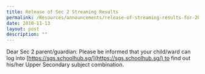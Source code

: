 ```yaml
---
title: Release of Sec 2 Streaming Results
permalink: /Resources/announcements/release-of-streaming-results-for-2019-sec-3-subject-combination/
date: 2018-11-13
layout: post
description: ""
---
```

Dear Sec 2 parent/guardian: Please be informed that your child/ward can log into [https://sgs.schoolhub.sg/](https://sgs.schoolhub.sg/) to find out his/her Upper Secondary subject combination.